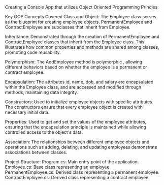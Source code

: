 Creating a Console App that utilizes Object Oriented Programming Princles: 

Key OOP Concepts Covered
Class and Object: The Employee class serves as the blueprint for creating employee objects. PermanentEmployee and ContractEmployee are subclasses that inherit from Employee.

Inheritance: Demonstrated through the creation of PermanentEmployee and ContractEmployee classes that inherit from the Employee class. This illustrates how common properties and methods are shared among classes, promoting code reusability.

Polymorphism: The AddEmployee method is polymorphic , allowing different behaviors based on whether the employee is a permanent or contract employee.

Encapsulation: The attributes id, name, dob, and salary are encapsulated within the Employee class, and are accessed and modified through methods, maintaining data integrity.

Constructors: Used to initialize employee objects with specific attributes. The constructors ensure that every employee object is created with necessary initial data.

Properties: Used to get and set the values of the employee attributes, ensuring that the encapsulation principle is maintained while allowing controlled access to the object's data.

Association: The relationships between different employee objects and operations such as adding, deleting, and updating employees demonstrate associations between classes.

Project Structure:
Program.cs: Main entry point of the application.
Employee.cs: Base class representing an employee.
PermanentEmployee.cs: Derived class representing a permanent employee.
ContractEmployee.cs: Derived class representing a contract employee.
